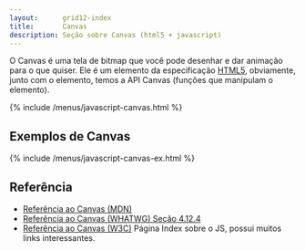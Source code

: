 ```yaml
---
layout:      grid12-index
title:       Canvas
description: Seção sobre Canvas (html5 + javascript)
---
```


O Canvas é uma tela de bitmap que você pode desenhar e dar animação para o que quiser. Ele é um elemento da especificação 
[HTML5](http://www.w3.org/TR/html5/ "link-externo"), obviamente, junto com o elemento, temos a API Canvas (funções que 
manipulam o elemento).

{% include  /menus/javascript-canvas.html %}



Exemplos de Canvas
---

{% include  /menus/javascript-canvas-ex.html %}



Referência
---

- [Referência ao Canvas (MDN)](https://developer.mozilla.org/pt-BR/docs/HTML/Canvas "link-externo")
- [Referência ao Canvas (WHATWG) Seção 4.12.4](http://www.whatwg.org/specs/web-apps/current-work/multipage/the-canvas-element.html#the-canvas-element "link-externo")
- [Referência ao Canvas (W3C)](http://www.w3.org/TR/html5/scripting-1.html#the-canvas-element "link-externo") Página Index sobre o JS, possui muitos links interessantes.